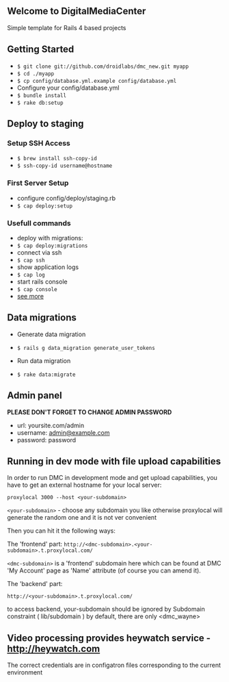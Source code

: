 ## Welcome to DigitalMediaCenter

Simple template for Rails 4 based projects

## Getting Started

* `$ git clone git://github.com/droidlabs/dmc_new.git myapp`
* `$ cd ./myapp`
* `$ cp config/database.yml.example config/database.yml`
* Configure your config/database.yml
* `$ bundle install`
* `$ rake db:setup`

## Deploy to staging

### Setup SSH Access
* `$ brew install ssh-copy-id`
* `$ ssh-copy-id username@hostname`

### First Server Setup
* configure config/deploy/staging.rb
* `$ cap deploy:setup`

### Usefull commands
* deploy with migrations:
* `$ cap deploy:migrations`
* connect via ssh
* `$ cap ssh`
* show application logs
* `$ cap log`
* start rails console
* `$ cap console`
* [see more](https://github.com/capistrano/capistrano/wiki/Capistrano-Tasks)

## Data migrations

* Generate data migration
* `$ rails g data_migration generate_user_tokens`

* Run data migration
* `$ rake data:migrate`

## Admin panel

**PLEASE DON'T FORGET TO CHANGE ADMIN PASSWORD**

* url: yoursite.com/admin
* username: admin@example.com
* password: password


## Running in dev mode with file upload capabilities

In order to run DMC in development mode and get upload capabilities, you have to get an external hostname for your local server:

`proxylocal 3000 --host <your-subdomain>`

`<your-subdomain>` - choose any subdomain you like otherwise proxylocal will generate the random one and it is not ver convenient

Then you can hit it the following ways:

The 'frontend' part:
`http://<dmc-subdomain>.<your-subdomain>.t.proxylocal.com/`

`<dmc-subdomain>` is a 'frontend' subdomain here which can be found at DMC 'My Account' page as 'Name' attribute (of course you can amend it).

The 'backend' part:

`http://<your-subdomain>.t.proxylocal.com/`

to access backend, your-subdomain should be ignored by Subdomain constraint ( lib/subdomain )
by default, there are only <dmc_wayne>


## Video processing provides heywatch service - http://heywatch.com 

The correct credentials are in configatron files corresponding to the current environment

